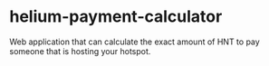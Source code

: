 # helium-payment-calculator
Web application that can calculate the exact amount of HNT to pay someone that is hosting your hotspot.

